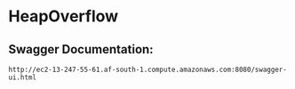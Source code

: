 # HeapOverflow

## Swagger Documentation:
```
http://ec2-13-247-55-61.af-south-1.compute.amazonaws.com:8080/swagger-ui.html
```
